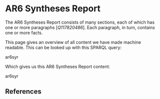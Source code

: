 # AR6 Syntheses Report

The <topic>AR6 Syntheses Report</topic> consists of many sections, each of which has one or more
<topic>paragraphs</topic> [<cite>Q117820486</cite>]. Each paragraph, in turn, contains one or more <topic>facts</topic>.

This page gives an overview of all content we have made machine readable. This can be looked
up with this SPARQL query:

<sparql>ar6syr</sparql>

Which gives us this AR6 Syntheses Report content:

<out>ar6syr</out>

## References

<references/>
